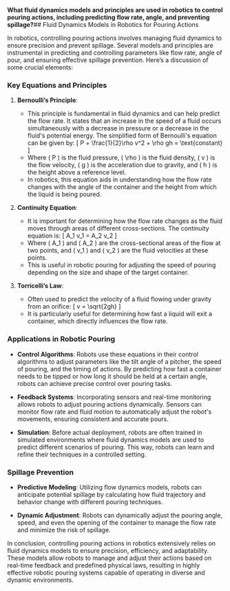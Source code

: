 **What fluid dynamics models and principles are used in robotics to control pouring actions, including predicting flow rate, angle, and preventing spillage?**## Fluid Dynamics Models in Robotics for Pouring Actions

In robotics, controlling pouring actions involves managing fluid dynamics to ensure precision and prevent spillage. Several models and principles are instrumental in predicting and controlling parameters like flow rate, angle of pour, and ensuring effective spillage prevention. Here’s a discussion of some crucial elements:

### Key Equations and Principles

1. **Bernoulli’s Principle**:
   - This principle is fundamental in fluid dynamics and can help predict the flow rate. It states that an increase in the speed of a fluid occurs simultaneously with a decrease in pressure or a decrease in the fluid's potential energy. The simplified form of Bernoulli's equation can be given by:
     \[
     P + \frac{1}{2}\rho v^2 + \rho gh = \text{constant}
     \]
   - Where \( P \) is the fluid pressure, \( \rho \) is the fluid density, \( v \) is the flow velocity, \( g \) is the acceleration due to gravity, and \( h \) is the height above a reference level.
   - In robotics, this equation aids in understanding how the flow rate changes with the angle of the container and the height from which the liquid is being poured.

2. **Continuity Equation**:
   - It is important for determining how the flow rate changes as the fluid moves through areas of different cross-sections. The continuity equation is:
     \[
     A_1 v_1 = A_2 v_2
     \]
   - Where \( A_1 \) and \( A_2 \) are the cross-sectional areas of the flow at two points, and \( v_1 \) and \( v_2 \) are the fluid velocities at these points. 
   - This is useful in robotic pouring for adjusting the speed of pouring depending on the size and shape of the target container.

3. **Torricelli’s Law**:
   - Often used to predict the velocity of a fluid flowing under gravity from an orifice:
     \[
     v = \sqrt{2gh}
     \]
   - It is particularly useful for determining how fast a liquid will exit a container, which directly influences the flow rate.

### Applications in Robotic Pouring

- **Control Algorithms**: Robots use these equations in their control algorithms to adjust parameters like the tilt angle of a pitcher, the speed of pouring, and the timing of actions. By predicting how fast a container needs to be tipped or how long it should be held at a certain angle, robots can achieve precise control over pouring tasks.
  
- **Feedback Systems**: Incorporating sensors and real-time monitoring allows robots to adjust pouring actions dynamically. Sensors can monitor flow rate and fluid motion to automatically adjust the robot's movements, ensuring consistent and accurate pours.

- **Simulation**: Before actual deployment, robots are often trained in simulated environments where fluid dynamics models are used to predict different scenarios of pouring. This way, robots can learn and refine their techniques in a controlled setting.

### Spillage Prevention

- **Predictive Modeling**: Utilizing flow dynamics models, robots can anticipate potential spillage by calculating how fluid trajectory and behavior change with different pouring techniques.
  
- **Dynamic Adjustment**: Robots can dynamically adjust the pouring angle, speed, and even the opening of the container to manage the flow rate and minimize the risk of spillage.

In conclusion, controlling pouring actions in robotics extensively relies on fluid dynamics models to ensure precision, efficiency, and adaptability. These models allow robots to manage and adjust their actions based on real-time feedback and predefined physical laws, resulting in highly effective robotic pouring systems capable of operating in diverse and dynamic environments.